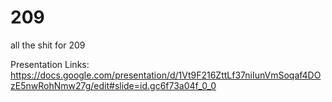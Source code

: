 # 209
all the shit for 209

Presentation Links:
https://docs.google.com/presentation/d/1Vt9F216ZttLf37niIunVmSoqaf4DOzE5nwRohNmw27g/edit#slide=id.gc6f73a04f_0_0
